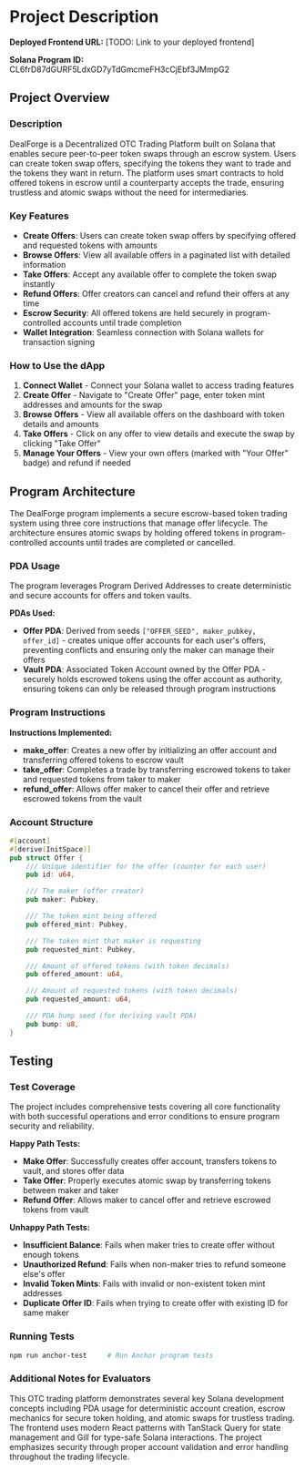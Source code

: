 # Project Description

**Deployed Frontend URL:** [TODO: Link to your deployed frontend]

**Solana Program ID:** CL6frD87dGURF5LdxGD7yTdGmcmeFH3cCjEbf3JMmpG2

## Project Overview

### Description

DealForge is a Decentralized OTC Trading Platform built on Solana that enables secure peer-to-peer token swaps through an escrow system. Users can create token swap offers, specifying the tokens they want to trade and the tokens they want in return. The platform uses smart contracts to hold offered tokens in escrow until a counterparty accepts the trade, ensuring trustless and atomic swaps without the need for intermediaries.

### Key Features

- **Create Offers**: Users can create token swap offers by specifying offered and requested tokens with amounts
- **Browse Offers**: View all available offers in a paginated list with detailed information
- **Take Offers**: Accept any available offer to complete the token swap instantly
- **Refund Offers**: Offer creators can cancel and refund their offers at any time
- **Escrow Security**: All offered tokens are held securely in program-controlled accounts until trade completion
- **Wallet Integration**: Seamless connection with Solana wallets for transaction signing

### How to Use the dApp

1. **Connect Wallet** - Connect your Solana wallet to access trading features
2. **Create Offer** - Navigate to "Create Offer" page, enter token mint addresses and amounts for the swap
3. **Browse Offers** - View all available offers on the dashboard with token details and amounts
4. **Take Offers** - Click on any offer to view details and execute the swap by clicking "Take Offer"
5. **Manage Your Offers** - View your own offers (marked with "Your Offer" badge) and refund if needed

## Program Architecture

The DealForge program implements a secure escrow-based token trading system using three core instructions that manage offer lifecycle. The architecture ensures atomic swaps by holding offered tokens in program-controlled accounts until trades are completed or cancelled.

### PDA Usage

The program leverages Program Derived Addresses to create deterministic and secure accounts for offers and token vaults.

**PDAs Used:**

- **Offer PDA**: Derived from seeds `["OFFER_SEED", maker_pubkey, offer_id]` - creates unique offer accounts for each user's offers, preventing conflicts and ensuring only the maker can manage their offers
- **Vault PDA**: Associated Token Account owned by the Offer PDA - securely holds escrowed tokens using the offer account as authority, ensuring tokens can only be released through program instructions

### Program Instructions

**Instructions Implemented:**

- **make_offer**: Creates a new offer by initializing an offer account and transferring offered tokens to escrow vault
- **take_offer**: Completes a trade by transferring escrowed tokens to taker and requested tokens from taker to maker
- **refund_offer**: Allows offer maker to cancel their offer and retrieve escrowed tokens from the vault

### Account Structure

```rust
#[account]
#[derive(InitSpace)]
pub struct Offer {
    /// Unique identifier for the offer (counter for each user)
    pub id: u64,

    /// The maker (offer creator)
    pub maker: Pubkey,

    /// The token mint being offered
    pub offered_mint: Pubkey,

    /// The token mint that maker is requesting
    pub requested_mint: Pubkey,

    /// Amount of offered tokens (with token decimals)
    pub offered_amount: u64,

    /// Amount of requested tokens (with token decimals)
    pub requested_amount: u64,

    /// PDA bump seed (for deriving vault PDA)
    pub bump: u8,
}
```

## Testing

### Test Coverage

The project includes comprehensive tests covering all core functionality with both successful operations and error conditions to ensure program security and reliability.

**Happy Path Tests:**

- **Make Offer**: Successfully creates offer account, transfers tokens to vault, and stores offer data
- **Take Offer**: Properly executes atomic swap by transferring tokens between maker and taker
- **Refund Offer**: Allows maker to cancel offer and retrieve escrowed tokens from vault

**Unhappy Path Tests:**

- **Insufficient Balance**: Fails when maker tries to create offer without enough tokens
- **Unauthorized Refund**: Fails when non-maker tries to refund someone else's offer
- **Invalid Token Mints**: Fails with invalid or non-existent token mint addresses
- **Duplicate Offer ID**: Fails when trying to create offer with existing ID for same maker

### Running Tests

```bash
npm run anchor-test     # Run Anchor program tests
```

### Additional Notes for Evaluators

This OTC trading platform demonstrates several key Solana development concepts including PDA usage for deterministic account creation, escrow mechanics for secure token holding, and atomic swaps for trustless trading. The frontend uses modern React patterns with TanStack Query for state management and Gill for type-safe Solana interactions. The project emphasizes security through proper account validation and error handling throughout the trading lifecycle.
